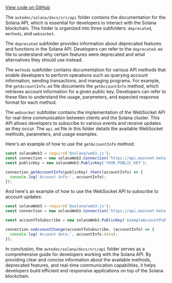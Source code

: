 [View code on GitHub](https://github.com/solana-labs/solana/tree/master/na/docs/src/api)

The `autodoc/solana/docs/src/api` folder contains the documentation for the Solana API, which is essential for developers to interact with the Solana blockchain. This folder is organized into three subfolders: `deprecated`, `methods`, and `websocket`.

The `deprecated` subfolder provides information about deprecated features and functions in the Solana API. Developers can refer to the `deprecated.md` file to understand why certain features were deprecated and what alternatives they should use instead.

The `methods` subfolder contains documentation for various API methods that enable developers to perform operations such as querying account information, sending transactions, and managing programs. For example, the `getAccountInfo.md` file documents the `getAccountInfo` method, which retrieves account information for a given public key. Developers can refer to these files to understand the usage, parameters, and expected response format for each method.

The `websocket` subfolder contains the implementation of the WebSocket API for real-time communication between clients and the Solana cluster. This API allows developers to subscribe to various events and receive updates as they occur. The `api.md` file in this folder details the available WebSocket methods, parameters, and usage examples.

Here's an example of how to use the `getAccountInfo` method:

```javascript
const solanaWeb3 = require('@solana/web3.js');
const connection = new solanaWeb3.Connection('https://api.mainnet-beta.solana.com');
const publicKey = new solanaWeb3.PublicKey('YOUR_PUBLIC_KEY');

connection.getAccountInfo(publicKey).then((accountInfo) => {
  console.log('Account info:', accountInfo);
});
```

And here's an example of how to use the WebSocket API to subscribe to account updates:

```javascript
const solanaWeb3 = require('@solana/web3.js');
const connection = new solanaWeb3.Connection('https://api.mainnet-beta.solana.com');

const accountToSubscribe = new solanaWeb3.PublicKey('exampleAccountPublicKey');

connection.onAccountChange(accountToSubscribe, (accountInfo) => {
  console.log('Account data:', accountInfo.data);
});
```

In conclusion, the `autodoc/solana/docs/src/api` folder serves as a comprehensive guide for developers working with the Solana API. By providing clear and concise information about the available methods, deprecated features, and real-time communication capabilities, it helps developers build efficient and responsive applications on top of the Solana blockchain.
